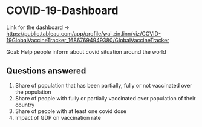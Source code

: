# COVID-19-Dashboard

Link for the dashboard -> https://public.tableau.com/app/profile/wai.zin.linn/viz/COVID-19GlobalVaccineTracker_16867694949380/GlobalVaccineTracker

Goal: Help people inform about covid situation around the world 

## Questions answered 
1. Share of population that has been partially, fully or not vaccinated over the population
2. Share of people with fully or partially vaccinated over population of their country
3. Share of people with at least one covid dose 
4. Impact of GDP on vaccination rate
